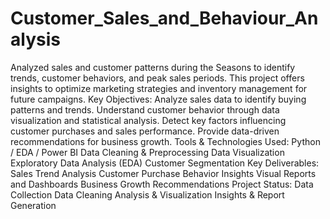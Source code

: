 # Customer_Sales_and_Behaviour_Analysis
Analyzed sales and customer patterns during the Seasons to identify trends, customer behaviors, and peak sales periods. This project offers insights to optimize marketing strategies and inventory management for future campaigns.
Key Objectives:
Analyze sales data to identify buying patterns and trends.
Understand customer behavior through data visualization and statistical analysis.
Detect key factors influencing customer purchases and sales performance.
Provide data-driven recommendations for business growth.
Tools & Technologies Used:
Python / EDA / Power BI 
Data Cleaning & Preprocessing
Data Visualization
Exploratory Data Analysis (EDA)
Customer Segmentation
Key Deliverables:
Sales Trend Analysis
Customer Purchase Behavior Insights
Visual Reports and Dashboards
Business Growth Recommendations
Project Status:
 Data Collection
 Data Cleaning
 Analysis & Visualization
 Insights & Report Generation
